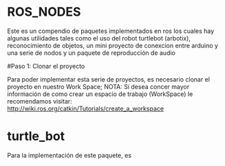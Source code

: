 # ROS_NODES
Este es un compendio de paquetes implementados en ros los cuales hay algunas utilidades tales como el uso del robot turtlebot (arbotix), reconocimiento de objetos, un mini proyecto de conexcion entre arduino y una serie de nodos y un paquete de reproducción de audio

#Paso 1: Clonar el proyecto

Para poder implementar esta serie de proyectos, es necesario clonar el proyecto en nuestro Work Space; 
NOTA: Si desea concer mayor información de como crear un espacio de trabajo (WorkSpace) le recomendamos visitar: http://wiki.ros.org/catkin/Tutorials/create_a_workspace

# turtle_bot

Para la implementación de este paquete, es 

